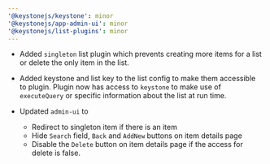 ```yaml
---
'@keystonejs/keystone': minor
'@keystonejs/app-admin-ui': minor
'@keystonejs/list-plugins': minor
---
```


* Added `singleton` list plugin which prevents creating more items for a list or delete the only item in the list.

* Added keystone and list key to the list config to make them accessible to plugin. Plugin now has access to `keystone` to make use of `executeQuery` or specific information about the list at run time.

* Updated `admin-ui` to 
  - Redirect to singleton item if there is an item
  - Hide `Search` field, `Back` and `AddNew` buttons on item details page
  - Disable the `Delete` button on item details page if the access for delete is false.
